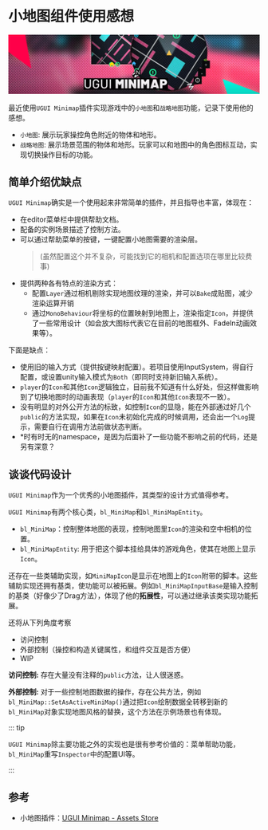 # 小地图组件使用感想

<img src="../img/minimap.png">

最近使用`UGUI Minimap`插件实现游戏中的`小地图`和`战略地图`功能，记录下使用他的感想。
- `小地图`: 展示玩家操控角色附近的物体和地形。
- `战略地图`: 展示场景范围的物体和地形。玩家可以和地图中的角色图标互动，实现切换操作目标的功能。

## 简单介绍优缺点

`UGUI Minimap`确实是一个使用起来非常简单的插件，并且指导也丰富，体现在：
- 在editor菜单栏中提供帮助文档。
- 配备的实例场景描述了控制方法。
- 可以通过帮助菜单的按键，一键配置小地图需要的渲染层。
    > (虽然配置这个并不复杂，可能找到它的相机和配置选项在哪里比较费事)
- 提供两种各有特点的渲染方式：
    - 配置`Layer`通过相机剔除实现地图纹理的渲染，并可以`Bake`成贴图，减少渲染运算开销
    - 通过`MonoBehaviour`将坐标的位置映射到地图上，渲染指定`Icon`，并提供了一些常用设计（如会放大图标代表它在目前的地图框外、FadeIn动画效果等）。

下面是缺点：
- 使用旧的输入方式（提供按键映射配置）。若项目使用InputSystem，得自行配置，或设置unity输入模式为`Both`（即同时支持新旧输入系统）。
- `player`的`Icon`和其他`Icon`逻辑独立，目前我不知道有什么好处，但这样做影响到了切换地图时的动画表现（`player`的`Icon`和其他`Icon`表现不一致）。
- 没有明显的对外公开方法的标致，如控制`Icon`的显隐，能在外部通过好几个`public`的方法实现，如果在`Icon`未初始化完成的时候调用，还会出一个`Log`提示，需要自行在调用方法前做状态判断。
- *时有时无的namespace，是因为后面补了一些功能不影响之前的代码，还是另有深意？

## 谈谈代码设计

`UGUI Minimap`作为一个优秀的小地图插件，其类型的设计方式值得参考。

`UGUI Minimap`有两个核心类，`bl_MiniMap`和`bl_MiniMapEntity`。
- `bl_MiniMap`：控制整体地图的表现，控制地图里`Icon`的渲染和空中相机的位置。
- `bl_MiniMapEntity`: 用于把这个脚本挂给具体的游戏角色，使其在地图上显示`Icon`。

还存在一些类辅助实现，如`MiniMapIcon`是显示在地图上的`Icon`附带的脚本。这些辅助实现还拥有基类，使功能可以被拓展。例如`bl_MiniMapInputBase`是输入控制的基类（好像少了Drag方法），体现了他的**拓展性**，可以通过继承该类实现功能拓展。

还将从下列角度考察
- 访问控制
- 外部控制（操控和构造关键属性，和组件交互是否方便）
- WIP

**访问控制:** 存在大量没有注释的`public`方法，让人很迷惑。

**外部控制:** 对于一些控制地图数据的操作，存在公共方法，例如`bl_MiniMap::SetAsActiveMiniMap()`通过把`Icon`绘制数据全转移到新的`bl_MiniMap`对象实现地图风格的替换，这个方法在示例场景也有体现。


::: tip

`UGUI Minimap`除主要功能之外的实现也是很有参考价值的：菜单帮助功能，`bl_MiniMap`重写`Inspector`中的配置UI等。

:::

## 参考
- 小地图插件：[UGUI Minimap - Assets Store](https://assetstore.unity.com/packages/tools/gui/ugui-minimap-32874)